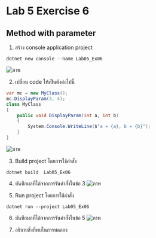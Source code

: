 # Lab 5 Exercise 6

## Method with parameter 


1. สร้าง console application project

```
dotnet new console --name Lab05_Ex06
```
![ภาพ](https://github.com/AnchisaPhetnoi/03376836-OOP-2566-Lab-05/assets/144197034/c4d6f826-4c06-4db6-8d01-93aaee1a9308)

2. เปลี่ยน code ให้เป็นดังต่อไปนี้

```cs
var mc = new MyClass();
mc.DisplayParam(3, 4);
class MyClass
{
    public void DisplayParam(int a, int b)
    {
        System.Console.WriteLine($"a = {a}, b = {b}");
    } 
}
```
![ภาพ](https://github.com/AnchisaPhetnoi/03376836-OOP-2566-Lab-05/assets/144197034/bc7a7c1f-3942-43f3-9825-c32e1374a486)

3. Build project โดยการใช้คำสั่ง

```
dotnet build  Lab05_Ex06
```

4. บันทึกผลที่ได้จากการรันคำสั่งในข้อ 3
![ภาพ](https://github.com/AnchisaPhetnoi/03376836-OOP-2566-Lab-05/assets/144197034/ee5b4e31-08df-4b41-9f7e-beb28e733ebd)

5. Run project โดยการใช้คำสั่ง

```
dotnet run --project Lab05_Ex06
```

6. บันทึกผลที่ได้จากการรันคำสั่งในข้อ 5
![ภาพ](https://github.com/AnchisaPhetnoi/03376836-OOP-2566-Lab-05/assets/144197034/8f71dd94-47fb-4197-bfb6-b421dda07e4a)


7. อธิบายสิ่งที่พบในการทดลอง


